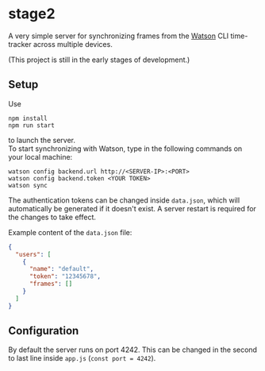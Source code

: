 # stage2
A very simple server for synchronizing frames from the [Watson](https://github.com/TailorDev/Watson/) CLI time-tracker across multiple devices.

(This project is still in the early stages of development.)

## Setup
Use
```
npm install
npm run start
```
to launch the server.  
To start synchronizing with Watson, type in the following commands on your local machine:
```
watson config backend.url http://<SERVER-IP>:<PORT>
watson config backend.token <YOUR TOKEN>
watson sync
```

The authentication tokens can be changed inside ``data.json``, which will automatically be generated if it doesn't exist. A server restart is required for the changes to take effect.

Example content of the ``data.json`` file:
```json
{
  "users": [
    {
      "name": "default",
      "token": "12345678",
      "frames": []
    }
  ]
}
```

## Configuration
By default the server runs on port 4242. This can be changed in the second to last line inside ``app.js`` (``const port = 4242``).